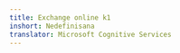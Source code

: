 ```yaml
---
title: Exchange online k1
inshort: Nedefinisana
translator: Microsoft Cognitive Services
---
```




